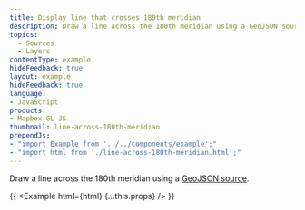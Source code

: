 ```yaml
---
title: Display line that crosses 180th meridian
description: Draw a line across the 180th meridian using a GeoJSON source.
topics:
  - Sources
  - Layers
contentType: example
hideFeedback: true
layout: example
hideFeedback: true
language:
- JavaScript
products:
- Mapbox GL JS
thumbnail: line-across-180th-meridian
prependJs:
- "import Example from '../../components/example';"
- "import html from './line-across-180th-meridian.html';"
---
```


Draw a line across the 180th meridian using a [GeoJSON source](https://maplibre.org/maplibre-gl-js-docs/style-spec/sources/#geojson).

{{ <Example html={html} {...this.props} /> }}
